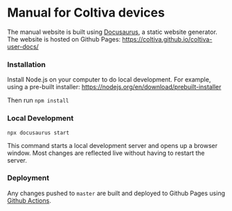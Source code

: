 # Manual for Coltiva devices

The manual website is built using [Docusaurus](https://docusaurus.io/), a static website generator. The website is hosted on Github Pages: https://coltiva.github.io/coltiva-user-docs/

### Installation

Install Node.js on your computer to do local development. For example, using a pre-built installer: https://nodejs.org/en/download/prebuilt-installer   

Then run `npm install`

### Local Development

```
npx docusaurus start
```

This command starts a local development server and opens up a browser window. Most changes are reflected live without having to restart the server.

### Deployment

Any changes pushed to `master` are built and deployed to Github Pages using [Github Actions](https://github.com/coltiva/coltiva-user-docs/actions).
